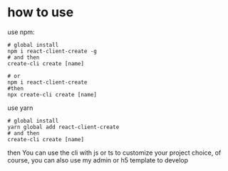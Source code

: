 # how to use

use npm:

```shell
# global install
npm i react-client-create -g
# and then
create-cli create [name]

# or
npm i react-client-create
#then
npx create-cli create [name]
```

use yarn

```shell
# global install
yarn global add react-client-create
# and then
create-cli create [name]
```

then You can use the cli with js or ts to customize your project choice, of course, you can also use my admin or h5 template to develop
